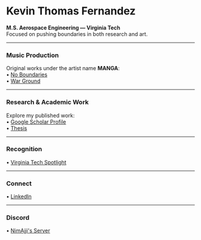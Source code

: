 # Kevin Thomas Fernandez

**M.S. Aerospace Engineering — Virginia Tech**  
Focused on pushing boundaries in both research and art.

---

### Music Production  
Original works under the artist name **MANGA**:  
• [No Boundaries](https://open.spotify.com/track/1YTtykT5GkZiFMKFKQkWXM?si=10b588e0d1b14c58)  
• [War Ground](https://open.spotify.com/track/2nOXG4dJFw2a5xOWdtfhJI?si=00f985b599f34d74)

---

### Research & Academic Work  
Explore my published work:  
• [Google Scholar Profile](https://scholar.google.com/citations?hl=en&view_op=list_works&gmla=AH8HC4yFQB1XF2yknzpGti_NNXgRxT-PG4Qe1nkeEzSp2oHO8NI0M4cIzTI8Ek8U5rcIgAJIojDHEadp-sIsjA&user=H_eG3ZAAAAAJ)  
• [Thesis](https://virginiatech.primo.exlibrisgroup.com/discovery/fulldisplay?context=L&vid=01VT_INST:01VT_INST&search_scope=MyInst_and_CI&tab=Everything&docid=alma991013646721608646)

---

### Recognition  
• [Virginia Tech Spotlight](https://www.facebook.com/virginiatechaoe/photos/congrats-to-kevin-thomas-fernandez-who-completed-his-masters-degree-this-spring-/714215007801559/?_rdr)

---

### Connect  
• [LinkedIn](https://www.linkedin.com/in/ktf08/)

---

### Discord
• [NimAjji's Server](https://discord.gg/8zzpy3qe)
